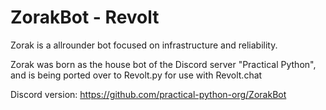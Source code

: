 # ZorakBot - Revolt
Zorak is a allrounder bot focused on infrastructure and reliability. 

Zorak was born as the house bot of the Discord server "Practical Python", and is being ported over to Revolt.py for use with Revolt.chat

Discord version: https://github.com/practical-python-org/ZorakBot
